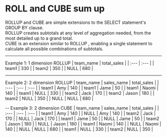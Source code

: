 ROLL and CUBE sum up
===

ROLLUP and CUBE are simple extensions to the SELECT statement's GROUP BY clause.  
ROLLUP creates subtotals at any level of aggregation needed, from the most detailed up to a grand total.  
CUBE is an extension similar to ROLLUP , enabling a single statement to calculate all possible combinations of subtotals.

---
Example 1: 1 dimension ROLLUP
| team\_name | total\_sales |
| :--- | :--- |
| team1 | 330 |
| team2 | 350 |
| NULL | 680 |

---
Example 2: 2 dimension ROLLUP
| team\_name | sales\_name | total\_sales |
| :--- | :--- | :--- |
| team1 | Amy | 140 |
| team1 | Jame | 50 |
| team1 | Naomi | 140 |
| team1 | NULL | 330 |
| team2 | Jack | 170 |
| team2 | Jason | 180 |
| team2 | NULL | 350 |
| NULL | NULL | 680 |

--
Example 3: 2 dimension CUBE
| team\_name | sales\_name | total\_sales |
| :--- | :--- | :--- |
| team1 | Amy | 140 |
| NULL | Amy | 140 |
| team2 | Jack | 170 |
| NULL | Jack | 170 |
| team1 | Jame | 50 |
| NULL | Jame | 50 |
| team2 | Jason | 180 |
| NULL | Jason | 180 |
| team1 | Naomi | 140 |
| NULL | Naomi | 140 |
| NULL | NULL | 680 |
| team1 | NULL | 330 |
| team2 | NULL | 350 |
